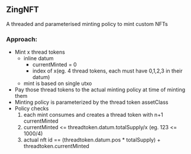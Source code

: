 ## ZingNFT
A threaded and parameterised minting policy to mint custom NFTs

### Approach:

- Mint x thread tokens  
    - inline datum
        - currentMinted = 0  
        - index of x(eg. 4 thread tokens, each must have 0,1,2,3 in their datum)  
    - mint is based on single utxo
- Pay those thread tokens to the actual minting policy at time of minting them  
- Minting policy is parameterized by the thread token assetClass  
- Policy checks
    1. each mint consumes and creates a thread token with n+1 currentMinted  
    2. currentMinted <= threadtoken.datum.totalSupply/x (eg. 123 <= 1000/4)  
    3. actual nft id == (threadtoken.datum.pos * totalSupply) + threadtoken.currentMinted  